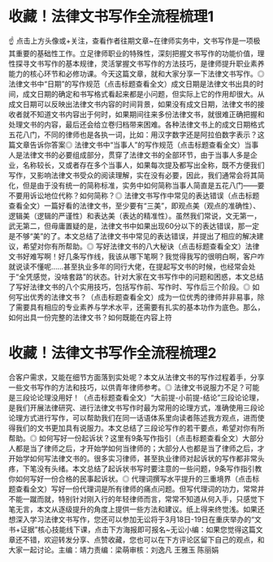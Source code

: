 # 收藏！法律文书写作全流程梳理1

☝ 点击上方头像或+关注，查看作者往期文章~在律师实务中，文书写作是一项极其重要的基础性工作。立足律师职业的特殊性，深刻把握文书写作的功能价值，理性探寻文书写作的基本规律，灵活掌握文书写作的方法技巧，是律师提升职业素养能力的核心环节和必修功课。今天这篇文章，就和大家分享一下法律文书写作。◎ 法律文书中“日期”的写作规范（点击标题查看全文）成文日期是法律文书出具的时间，成文日期的确定和书写格式看起来都是小问题，但实际上它的作用却很大。从成文日期可以反映出法律文书内容的时间背景，如果没有成文日期，法律文书的接收者就不知道文书内容出于何时，如果期间往来多份法律文书，就很难正确把握和处理文书的内容，最后还会给立卷归档带来困难。各种法律文书上的成文日期格式五花八门，不同的律师也是各执一词，比如：用汉字数字还是阿拉伯数字表示？这篇文章告诉你答案◎ 法律文书中“当事人”的写作规范（点击标题查看全文）当事人是法律文书的必要组成部分，贯穿了法律文书的全部环节，由于当事人多是企业，名称较长，又或者存在多个当事人，如果每次提及都写出全称，既不方便我们写作，又影响法律文书受众的阅读理解，实在没有必要，因此，我们通常会将其简化，但是由于没有统一的简称标准，实务中如何简称当事人简直是五花八门——要不要用诉讼地位代称？如何简称？◎ 法律文书写作中常见的表达错误（点击标题查看全文）一篇好看的法律文书，至少要有“三美”，即观点美（观点的准确性）、逻辑美（逻辑的严谨性）和表达美（表达的精准性）。虽然我们常说，文无第一，武无第二，但毋庸置疑的是，法律文书中如果出现60分以下的表达错误，那一定是不够“美”的了。本文总结了法律文书中常见的表达错误，并提出了相应的解决建议，希望对你有所帮助。◎ 写好法律文书的八大秘诀（点击标题查看全文）法律文书好难写啊！好几条写作线，我该从哪下笔啊？我觉得我写的很明白啊，客户咋就说读不懂呢……甚至执业多年的同行大佬，在提起写文书的时候，也经常会处于“全凭感觉，没啥套路”的状态。针对大家在文书写作中的问题和困惑，本文总结了写好法律文书的八个实用技巧，包括写作前、写作时、写作后三个阶段。◎ 如何写出优秀的法律文书？（点击标题查看全文）成为一位优秀的律师并非易事，除了需要具有相应的专业素养与学术水平，还需要有扎实的基本功作为底色。那么，如何出具一份完整的法律文书？如何既能在内容上符

# 收藏！法律文书写作全流程梳理2

合客户需求，又能在细节方面落到实处呢？本文从法律文书的写作过程着手，分享一些文书写作的方法和技巧，以供青年律师参考。◎ 法律文书说服力不足？可能是三段论论理没用好！（点击标题查看全文）“大前提-小前提-结论”三段论论理，是我们开展法律研究、进行法律文书写作时最为常用的论理方式，准确使用三段论论理方式进行写作，可以帮助我们在同一话语体系里向读者陈述我方观点，进而使得我们的文书更加具有说服力。本文总结了三段论写作的若干要点，希望对你有所帮助。◎ 如何写好一份起诉状？这里有9条写作指引（点击标题查看全文）大部分人都是当了律师之后，才开始学如何当律师的；大部分人也都是当了律师之后，才开始学如何写法律文书的。很多实习律师，甚至执业律师对起诉状的写作都非常头疼，下笔没有头绪。本文总结了起诉状书写时要注意的一些问题，9条写作指引教你如何写好一份合格的民事起诉状。◎ 代理词撰写水平提升的三重境界（点击标题查看全文）写好一份代理词是所有律师的痛点问题。但写代理词的功力，常常并不能一蹴而就，特别针对刚入行的年轻律师而言，常常不知道从何入手，只感觉下笔无言，本文从逐级提升的角度上提供一些方法和建议。纸上得来终觉浅。如果还想深入学习法律文书写作，您还可以参加无讼将于3月18日-19日在重庆举办的“文书+证据”核心技能线下课，点击下方海报即可报名~无讼小编：如果您觉得这篇文章还不错，欢迎转发分享、点赞收藏，您也可以在下方评论区留下自己的观点，和大家一起讨论。主编：靖力责编：梁萌审核：刘逸凡 王雅玉 陈丽娟

